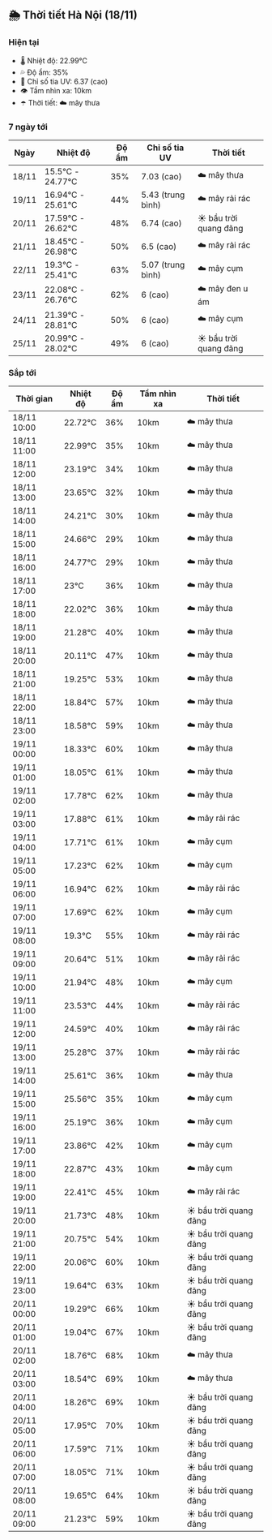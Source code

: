 ## 🌦️ Thời tiết Hà Nội (18/11)

### Hiện tại

- 🌡️ Nhiệt độ: 22.99℃
- 💦 Độ ẩm: 35%
- 🌟 Chỉ số tia UV: 6.37 (cao)
- 👁️ Tầm nhìn xa: 10km
- ☂️ Thời tiết: ☁️ mây thưa

### 7 ngày tới

| Ngày | Nhiệt độ | Độ ẩm | Chỉ số tia UV | Thời tiết |
| --- | --- | --- | --- | --- |
| 18/11 | 15.5℃ - 24.77℃ | 35% | 7.03 (cao) | ☁️ mây thưa |
| 19/11 | 16.94℃ - 25.61℃ | 44% | 5.43 (trung bình) | ☁️ mây rải rác |
| 20/11 | 17.59℃ - 26.62℃ | 48% | 6.74 (cao) | ☀️ bầu trời quang đãng |
| 21/11 | 18.45℃ - 26.98℃ | 50% | 6.5 (cao) | ☁️ mây rải rác |
| 22/11 | 19.3℃ - 25.41℃ | 63% | 5.07 (trung bình) | ☁️ mây cụm |
| 23/11 | 22.08℃ - 26.76℃ | 62% | 6 (cao) | ☁️ mây đen u ám |
| 24/11 | 21.39℃ - 28.81℃ | 50% | 6 (cao) | ☁️ mây cụm |
| 25/11 | 20.99℃ - 28.02℃ | 49% | 6 (cao) | ☀️ bầu trời quang đãng |

### Sắp tới

| Thời gian | Nhiệt độ | Độ ẩm | Tầm nhìn xa | Thời tiết |
| --- | --- | --- | --- | --- |
| 18/11 10:00 | 22.72℃ | 36% | 10km | ☁️ mây thưa |
| 18/11 11:00 | 22.99℃ | 35% | 10km | ☁️ mây thưa |
| 18/11 12:00 | 23.19℃ | 34% | 10km | ☁️ mây thưa |
| 18/11 13:00 | 23.65℃ | 32% | 10km | ☁️ mây thưa |
| 18/11 14:00 | 24.21℃ | 30% | 10km | ☁️ mây thưa |
| 18/11 15:00 | 24.66℃ | 29% | 10km | ☁️ mây thưa |
| 18/11 16:00 | 24.77℃ | 29% | 10km | ☁️ mây thưa |
| 18/11 17:00 | 23℃ | 36% | 10km | ☁️ mây thưa |
| 18/11 18:00 | 22.02℃ | 36% | 10km | ☁️ mây thưa |
| 18/11 19:00 | 21.28℃ | 40% | 10km | ☁️ mây thưa |
| 18/11 20:00 | 20.11℃ | 47% | 10km | ☁️ mây thưa |
| 18/11 21:00 | 19.25℃ | 53% | 10km | ☁️ mây thưa |
| 18/11 22:00 | 18.84℃ | 57% | 10km | ☁️ mây thưa |
| 18/11 23:00 | 18.58℃ | 59% | 10km | ☁️ mây thưa |
| 19/11 00:00 | 18.33℃ | 60% | 10km | ☁️ mây thưa |
| 19/11 01:00 | 18.05℃ | 61% | 10km | ☁️ mây thưa |
| 19/11 02:00 | 17.78℃ | 62% | 10km | ☁️ mây thưa |
| 19/11 03:00 | 17.88℃ | 61% | 10km | ☁️ mây rải rác |
| 19/11 04:00 | 17.71℃ | 61% | 10km | ☁️ mây cụm |
| 19/11 05:00 | 17.23℃ | 62% | 10km | ☁️ mây cụm |
| 19/11 06:00 | 16.94℃ | 62% | 10km | ☁️ mây rải rác |
| 19/11 07:00 | 17.69℃ | 62% | 10km | ☁️ mây cụm |
| 19/11 08:00 | 19.3℃ | 55% | 10km | ☁️ mây rải rác |
| 19/11 09:00 | 20.64℃ | 51% | 10km | ☁️ mây rải rác |
| 19/11 10:00 | 21.94℃ | 48% | 10km | ☁️ mây cụm |
| 19/11 11:00 | 23.53℃ | 44% | 10km | ☁️ mây rải rác |
| 19/11 12:00 | 24.59℃ | 40% | 10km | ☁️ mây rải rác |
| 19/11 13:00 | 25.28℃ | 37% | 10km | ☁️ mây rải rác |
| 19/11 14:00 | 25.61℃ | 36% | 10km | ☁️ mây thưa |
| 19/11 15:00 | 25.56℃ | 35% | 10km | ☁️ mây cụm |
| 19/11 16:00 | 25.19℃ | 36% | 10km | ☁️ mây cụm |
| 19/11 17:00 | 23.86℃ | 42% | 10km | ☁️ mây cụm |
| 19/11 18:00 | 22.87℃ | 43% | 10km | ☁️ mây cụm |
| 19/11 19:00 | 22.41℃ | 45% | 10km | ☁️ mây rải rác |
| 19/11 20:00 | 21.73℃ | 48% | 10km | ☀️ bầu trời quang đãng |
| 19/11 21:00 | 20.75℃ | 54% | 10km | ☀️ bầu trời quang đãng |
| 19/11 22:00 | 20.06℃ | 60% | 10km | ☀️ bầu trời quang đãng |
| 19/11 23:00 | 19.64℃ | 63% | 10km | ☀️ bầu trời quang đãng |
| 20/11 00:00 | 19.29℃ | 66% | 10km | ☀️ bầu trời quang đãng |
| 20/11 01:00 | 19.04℃ | 67% | 10km | ☀️ bầu trời quang đãng |
| 20/11 02:00 | 18.76℃ | 68% | 10km | ☁️ mây thưa |
| 20/11 03:00 | 18.54℃ | 69% | 10km | ☁️ mây thưa |
| 20/11 04:00 | 18.26℃ | 69% | 10km | ☀️ bầu trời quang đãng |
| 20/11 05:00 | 17.95℃ | 70% | 10km | ☀️ bầu trời quang đãng |
| 20/11 06:00 | 17.59℃ | 71% | 10km | ☀️ bầu trời quang đãng |
| 20/11 07:00 | 18.05℃ | 71% | 10km | ☀️ bầu trời quang đãng |
| 20/11 08:00 | 19.65℃ | 64% | 10km | ☀️ bầu trời quang đãng |
| 20/11 09:00 | 21.23℃ | 59% | 10km | ☀️ bầu trời quang đãng |
